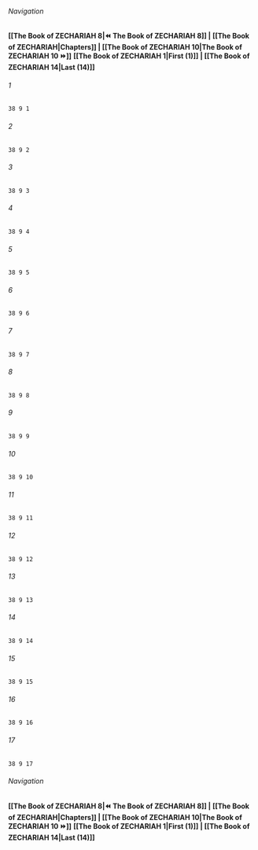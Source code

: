 
###### Navigation
**[[The Book of ZECHARIAH 8|⏪ The Book of ZECHARIAH 8]] | [[The Book of ZECHARIAH|Chapters]] | [[The Book of ZECHARIAH 10|The Book of ZECHARIAH 10 ⏩]]**
**[[The Book of ZECHARIAH 1|First (1)]] | [[The Book of ZECHARIAH 14|Last (14)]]**

###### 1
``` verse
38 9 1 
```
###### 2
``` verse
38 9 2 
```
###### 3
``` verse
38 9 3 
```
###### 4
``` verse
38 9 4 
```
###### 5
``` verse
38 9 5 
```
###### 6
``` verse
38 9 6 
```
###### 7
``` verse
38 9 7 
```
###### 8
``` verse
38 9 8 
```
###### 9
``` verse
38 9 9 
```
###### 10
``` verse
38 9 10 
```
###### 11
``` verse
38 9 11 
```
###### 12
``` verse
38 9 12 
```
###### 13
``` verse
38 9 13 
```
###### 14
``` verse
38 9 14 
```
###### 15
``` verse
38 9 15 
```
###### 16
``` verse
38 9 16 
```
###### 17
``` verse
38 9 17 
```

###### Navigation
**[[The Book of ZECHARIAH 8|⏪ The Book of ZECHARIAH 8]] | [[The Book of ZECHARIAH|Chapters]] | [[The Book of ZECHARIAH 10|The Book of ZECHARIAH 10 ⏩]]**
**[[The Book of ZECHARIAH 1|First (1)]] | [[The Book of ZECHARIAH 14|Last (14)]]**

